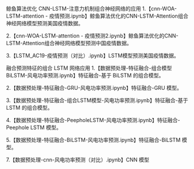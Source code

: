 鲸鱼算法优化 CNN-LSTM-注意力机制组合神经网络的应用
1.【cnn-WOA-LSTM-attention - 疫情预测.ipynb】鲸鱼算法优化的CNN-LSTM-Attention组合神经网络模型预测美国疫情数据。

2.【cnn-WOA-LSTM-attention - 疫情预测2.ipynb】鲸鱼算法优化的CNN-LSTM-Attention组合神经网络模型预测中国疫情数据。

3.【LSTM_AC19-疫情预测（对比）.ipynb】LSTM模型预测美国疫情数据。


融合预测特征的组合 LSTM 网络应用
1.【数据预处理-特征融合-组合模型BiLSTM-风电功率预测.ipynb】特征融合-基于 BiLSTM 的组合模型。

2.【数据预处理-特征融合-GRU-风电功率预测.ipynb】特征融合-GRU 模型。

3.【数据预处理-特征融合-组合LSTM模型-风电功率预测.ipynb】特征融合-基于 LSTM 的组合模型。

4.【数据预处理-特征融合-PeepholeLSTM-风电功率预测.ipynb】特征融合-Peephole LSTM 模型。

5.【数据预处理-特征融合-BiLSTM-风电功率预测.ipynb】特征融合-BiLSTM 模型。

7.【数据预处理-cnn-风电功率预测（对比）.ipynb】CNN 模型
